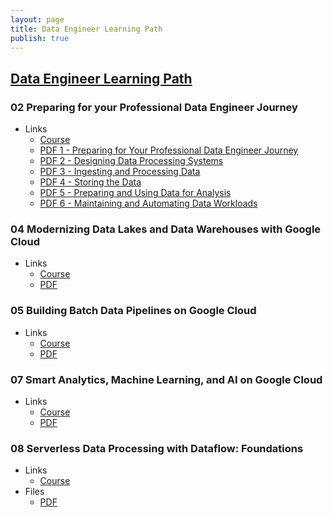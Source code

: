 ```yaml
---
layout: page
title: Data Engineer Learning Path
publish: true
---
```


## [Data Engineer Learning Path](https://www.cloudskillsboost.google/paths/16)

### 02 Preparing for your Professional Data Engineer Journey

- Links
  - [Course](https://www.cloudskillsboost.google/course_templates/72)
  - [PDF 1 - Preparing for Your Professional Data Engineer Journey](pdf/gcp-pde-02-1.pdf)
  - [PDF 2 - Designing Data Processing Systems](pdf/gcp-pde-02-2.pdf)
  - [PDF 3 - Ingesting and Processing Data](pdf/gcp-pde-02-3.pdf)
  - [PDF 4 - Storing the Data](pdf/gcp-pde-02-4.pdf)
  - [PDF 5 - Preparing and Using Data for Analysis](pdf/gcp-pde-02-5.pdf)
  - [PDF 6 - Maintaining and Automating Data Workloads](pdf/gcp-pde-02-6.pdf)

### 04 Modernizing Data Lakes and Data Warehouses with Google Cloud

- Links
  - [Course](https://www.cloudskillsboost.google/paths/16/course_templates/54)
  - [PDF](pdf/gcp-pde-04.pdf)

### 05 Building Batch Data Pipelines on Google Cloud

- Links
  - [Course](https://www.cloudskillsboost.google/paths/16/course_templates/53)
  - [PDF](pdf/gcp-pde-05.pdf)

### 07 Smart Analytics, Machine Learning, and AI on Google Cloud

- Links
  - [Course](https://www.cloudskillsboost.google/paths/16/course_templates/55)
  - [PDF](pdf/gcp-pde-07.pdf)
  
### 08 Serverless Data Processing with Dataflow: Foundations

- Links
  - [Course](https://www.cloudskillsboost.google/paths/16/course_templates/218)
- Files
  - [PDF](pdf/gcp-pde-08.pdf)



